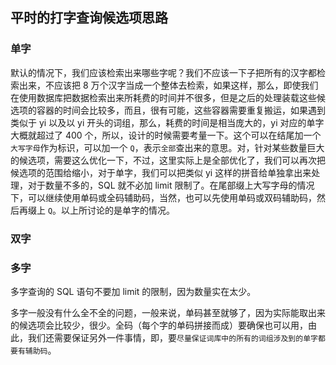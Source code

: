 ## 平时的打字查询候选项思路

### 单字

默认的情况下，我们应该检索出来哪些字呢？我们不应该一下子把所有的汉字都检索出来，不应该把 8 万个汉字当成一个整体去检索，如果这样，那么，即使我们在使用数据库把数据检索出来所耗费的时间并不很多，但是之后的处理装载这些候选项的容器的时间会比较多，而且，很有可能，这些容器需要重复搬运，如果遇到类似于 yi 以及以 yi 开头的词组，那么，耗费的时间是相当庞大的，yi 对应的单字大概就超过了 400 个，所以，设计的时候需要考量一下。这个可以在结尾加一个`大写字母`作为标识，可以加一个 `Q`，表示`全部`查出来的意思。对，针对某些数量巨大的候选项，需要这么优化一下，不过，这里实际上是全部优化了，我们可以再次把候选项的范围给缩小，对于单字，我们可以把类似 yi 这样的拼音给单独拿出来处理，对于数量不多的，SQL 就不必加 limit 限制了。在尾部缀上大写字母的情况下，可以继续使用单码或全码辅助码，当然，也可以先使用单码或双码辅助码，然后再缀上 `Q`。以上所讨论的是单字的情况。

### 双字



### 多字

多字查询的 SQL 语句不要加 limit 的限制，因为数量实在太少。

多字一般没有什么全不全的问题，一般来说，单码甚至就够了，因为实际能取出来的候选项会比较少，很少。全码（每个字的单码拼接而成）要确保也可以用，由此，我们还需要保证另外一件事情，即，要`尽量保证词库中的所有的词组涉及到的单字都要有辅助码`。

